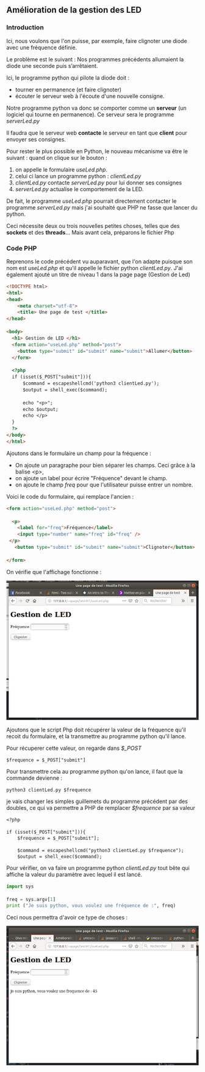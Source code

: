 ## Amélioration de la gestion des LED

### Introduction

Ici, nous voulons que l'on puisse, par exemple,
faire clignoter une diode avec une fréquence définie.

Le problème est le suivant :
Nos programmes précédents allumaient la diode une seconde
puis s’arrêtaient.

Ici, le programme python qui pilote la diode doit :
- tourner en permanence (et faire clignoter)
- écouter le serveur web à l'écoute d'une nouvelle consigne.

Notre programme python va donc se comporter comme un **serveur**
(un logiciel qui tourne en permanence). Ce serveur sera le programme *serverLed.py*

Il faudra que le serveur web **contacte** le serveur
en tant que **client** pour envoyer ses consignes.

Pour rester le plus possible en Python, le nouveau mécanisme va
être le suivant :
quand on clique sur le bouton :
1. on appelle le formulaire *useLed.php*.
2. celui ci lance un programme python : *clientLed.py*
3. *clientLed.py* contacte *serverLed.py* pour lui donner ses consignes
4. *serverLed.py* actualise le comportement de la LED.

De fait, le programme *useLed.php* pourrait directement contacter
le programme *serverLed.py* mais j'ai souhaité que PHP ne fasse
que lancer du python.

Ceci nécessite deux ou trois nouvelles petites choses,
telles que des **sockets** et des **threads**...
Mais avant cela, préparons le fichier Php

### Code PHP

Reprenons le code précédent vu auparavant, que l'on adapte
puisque son nom est *useLed.php* et qu'il appelle le fichier
python *clientLed.py*. J'ai également ajouté un titre de niveau 1
dans la page page (Gestion de Led)

```html
<!DOCTYPE html>
<html>
<head>
    <meta charset="utf-8">
    <title> Une page de test </title>
</head>

<body>
  <h1> Gestion de LED </h1>
  <form action="useLed.php" method="post">
    <button type="submit" id="submit" name="submit">Allumer</button>
  </form>

  <?php
  if (isset($_POST["submit"])){
      $command = escapeshellcmd('python3 clientLed.py');
      $output = shell_exec($command);

      echo "<p>";
      echo $output;
      echo </p>
  }
  ?>
</body>
</html>
```

Ajoutons dans le formulaire un champ pour la fréquence :

- On ajoute un paragraphe pour bien séparer les champs. Ceci grâce à la balise \<p\>,
- on ajoute un label pour écrire "Fréquence" devant le champ.
- on ajoute le champ *freq* pour que l'utilisateur puisse entrer
un nombre.

Voici le code du formulaire, qui remplace l'ancien :

```html
<form action="useLed.php" method="post">

  <p>
    <label for="freq">Fréquence</label>
    <input type="number" name="freq" id="freq" />
 </p>
   <button type="submit" id="submit" name="submit">Clignoter</button>

</form>

```

On vérifie que l'affichage fonctionne :

![gestion Led 1](gestionLed1.png)


Ajoutons que le script Php doit récupérer la valeur de la fréquence
qu'il recoit du formulaire, et la transmettre au programme python qu'il lance.

Pour récuperer cette valeur, on regarde dans *\$_POST*
```
$frequence = $_POST["submit"]
```

Pour transmettre cela au programme python qu'on lance,
il faut que la commande devienne :
```
python3 clientLed.py $frequence
```

je vais changer les simples guillemets du programme précédent
par des doubles, ce qui va permettre a PHP de remplacer *\$frequence*
par sa valeur
```
<?php

if (isset($_POST["submit"])){
    $frequence = $_POST["submit"];

    $command = escapeshellcmd("python3 clientLed.py $frequence");
    $output = shell_exec($command);
```

Pour vérifier, on va faire un programme python *clientLed.py* tout bête qui
affiche la valeur du paramètre avec lequel il est lancé.

```python
import sys

freq = sys.argv[1]
print ("Je suis python, vous voulez une fréquence de :", freq)
```

Ceci nous permettra d'avoir ce type de choses :

![gestion Led 2](gestionLed2.png)

